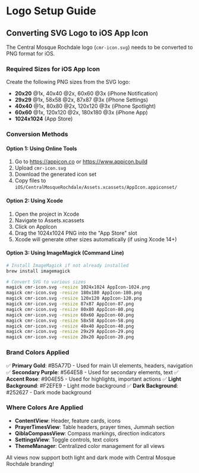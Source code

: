 # Logo Setup Guide

## Converting SVG Logo to iOS App Icon

The Central Mosque Rochdale logo (`cmr-icon.svg`) needs to be converted to PNG format for iOS.

### Required Sizes for iOS App Icon

Create the following PNG sizes from the SVG logo:

- **20x20** @1x, 40x40 @2x, 60x60 @3x (iPhone Notification)
- **29x29** @1x, 58x58 @2x, 87x87 @3x (iPhone Settings)
- **40x40** @1x, 80x80 @2x, 120x120 @3x (iPhone Spotlight)
- **60x60** @1x, 120x120 @2x, 180x180 @3x (iPhone App)
- **1024x1024** (App Store)

### Conversion Methods

#### Option 1: Using Online Tools
1. Go to https://appicon.co or https://www.appicon.build
2. Upload `cmr-icon.svg`
3. Download the generated icon set
4. Copy files to `iOS/CentralMosqueRochdale/Assets.xcassets/AppIcon.appiconset/`

#### Option 2: Using Xcode
1. Open the project in Xcode
2. Navigate to Assets.xcassets
3. Click on AppIcon
4. Drag the 1024x1024 PNG into the "App Store" slot
5. Xcode will generate other sizes automatically (if using Xcode 14+)

#### Option 3: Using ImageMagick (Command Line)
```bash
# Install ImageMagick if not already installed
brew install imagemagick

# Convert SVG to various sizes
magick cmr-icon.svg -resize 1024x1024 AppIcon-1024.png
magick cmr-icon.svg -resize 180x180 AppIcon-180.png
magick cmr-icon.svg -resize 120x120 AppIcon-120.png
magick cmr-icon.svg -resize 87x87 AppIcon-87.png
magick cmr-icon.svg -resize 80x80 AppIcon-80.png
magick cmr-icon.svg -resize 60x60 AppIcon-60.png
magick cmr-icon.svg -resize 58x58 AppIcon-58.png
magick cmr-icon.svg -resize 40x40 AppIcon-40.png
magick cmr-icon.svg -resize 29x29 AppIcon-29.png
magick cmr-icon.svg -resize 20x20 AppIcon-20.png
```

### Brand Colors Applied

✅ **Primary Gold**: #B5A77D - Used for main UI elements, headers, navigation
✅ **Secondary Purple**: #564E58 - Used for secondary elements, text
✅ **Accent Rose**: #904E55 - Used for highlights, important actions
✅ **Light Background**: #F2EFE9 - Light mode background
✅ **Dark Background**: #252627 - Dark mode background

### Where Colors Are Applied

- **ContentView**: Header, feature cards, icons
- **PrayerTimesView**: Table headers, prayer times, Jummah section
- **QiblaCompassView**: Compass markings, direction indicators
- **SettingsView**: Toggle controls, text colors
- **ThemeManager**: Centralized color management for all views

All views now support both light and dark mode with Central Mosque Rochdale branding!
